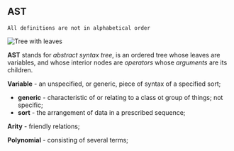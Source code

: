 ## AST

`All definitions are not in alphabetical order`

![Tree with leaves](https://thumbs.dreamstime.com/b/tree-leaves-vector-silhouette-62938020.jpg)

**AST** stands for _abstract syntax tree_, is an ordered tree whose leaves are variables, and whose interior nodes are _operators_ whose _arguments_ are its children. 

**Variable** - an unspecified, or generic, piece of syntax of a specified sort;
 * **generic** - characteristic of or relating to a class ot group of things; not specific;
 * **sort** - the arrangement of data in a prescribed sequence;   

**Arity** - friendly relations; 

**Polynomial** - consisting of several terms; 
